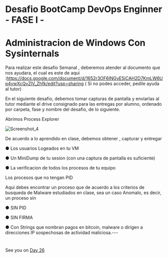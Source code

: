 # Desafio BootCamp DevOps Enginner - FASE I -
# Administracion de Windows Con Sysinternals

Para realizar este desafio Semanal , deberemos atender al documento que nos ayudara, el cual es este de aqui :https://docs.google.com/document/d/1652r3OF6INGyE5jCAH2D7KmLW6Up4vwXcQvZlV_Zhfk/edit?usp=sharing ( Si no podes acceder, pedile ayuda al tutor)

En el siguiente desafio, debemos tomar capturas de pantalla y enviarlas al tutor mediante el drive consignado para las entregas por alumno, ordenado por carpeta, fase y nombre del desafio, de lo siguiente.

Abrimos Process Explorer


![Screenshot_4](https://user-images.githubusercontent.com/96561825/172941621-35171c31-0049-4c7a-943a-6943bc3d7a3d.png)



De acuerdo a lo aprendido en clase, debemos obtener , capturar y entregar

● Los usuarios Logeados en tu VM

● Un MiniDump de tu sesion (con una captura de pantalla es suficiente)

● La verificacion de todos los procesos de tu equipo

Los procesos que no tengan PID

Aqui debes encontrar un proceso que de acuerdo a los criterios de busqueda de Malware estudiados en clase, sea un caso Anomalo, es decir, un proceso sin

● SIN PID

● SIN FIRMA

● Con Strings que nombran pagos en bitcoin, malware o dirigen a direcciones IP sospechosas de actividad maliciosa.---


#
#
#
#
#


See you on [Day 26](day26.md)
